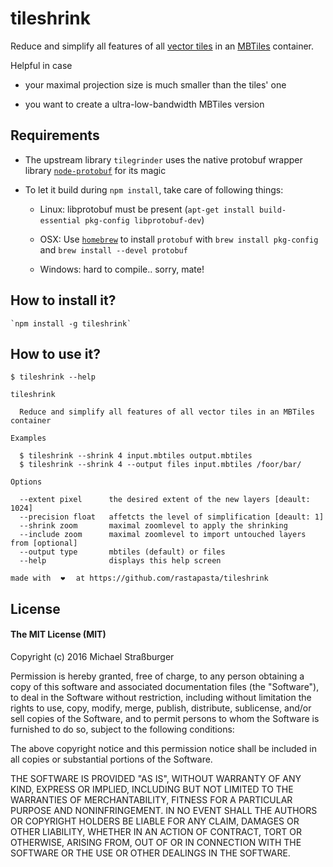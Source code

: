# tileshrink

Reduce and simplify all features of all [vector tiles](https://github.com/mapbox/vector-tile-spec/tree/master/2.1) in an [MBTiles](https://www.mapbox.com/help/an-open-platform/#mbtiles) container.

Helpful in case

* your maximal projection size is much smaller than the tiles' one

* you want to create a ultra-low-bandwidth MBTiles version

## Requirements

* The upstream library `tilegrinder` uses the native protobuf wrapper library [`node-protobuf`](https://github.com/fuwaneko/node-protobuf) for its magic

* To let it build during `npm install`, take care of following things:

  * Linux: libprotobuf must be present (`apt-get install build-essential pkg-config libprotobuf-dev`)

  * OSX: Use [`homebrew`](http://brew.sh/) to install `protobuf` with `brew install pkg-config` and `brew install --devel protobuf`

  * Windows: hard to compile.. sorry, mate!

## How to install it?

    `npm install -g tileshrink`

## How to use it?

```
$ tileshrink --help

tileshrink

  Reduce and simplify all features of all vector tiles in an MBTiles container

Examples

  $ tileshrink --shrink 4 input.mbtiles output.mbtiles            
  $ tileshrink --shrink 4 --output files input.mbtiles /foor/bar/

Options

  --extent pixel      the desired extent of the new layers [deault: 1024]          
  --precision float   affetcts the level of simplification [deault: 1]             
  --shrink zoom       maximal zoomlevel to apply the shrinking                     
  --include zoom      maximal zoomlevel to import untouched layers from [optional]
  --output type       mbtiles (default) or files                                   
  --help              displays this help screen                                    

made with ⠀❤⠀⠀at https://github.com/rastapasta/tileshrink
```

## License
#### The MIT License (MIT)
Copyright (c) 2016 Michael Straßburger

Permission is hereby granted, free of charge, to any person obtaining a copy of this software and associated documentation files (the "Software"), to deal in the Software without restriction, including without limitation the rights to use, copy, modify, merge, publish, distribute, sublicense, and/or sell copies of the Software, and to permit persons to whom the Software is furnished to do so, subject to the following conditions:

The above copyright notice and this permission notice shall be included in all copies or substantial portions of the Software.

THE SOFTWARE IS PROVIDED "AS IS", WITHOUT WARRANTY OF ANY KIND, EXPRESS OR IMPLIED, INCLUDING BUT NOT LIMITED TO THE WARRANTIES OF MERCHANTABILITY, FITNESS FOR A PARTICULAR PURPOSE AND NONINFRINGEMENT. IN NO EVENT SHALL THE AUTHORS OR COPYRIGHT HOLDERS BE LIABLE FOR ANY CLAIM, DAMAGES OR OTHER LIABILITY, WHETHER IN AN ACTION OF CONTRACT, TORT OR OTHERWISE, ARISING FROM, OUT OF OR IN CONNECTION WITH THE SOFTWARE OR THE USE OR OTHER DEALINGS IN THE SOFTWARE.

